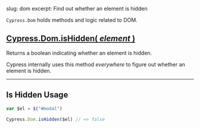 slug: dom
excerpt: Find out whether an element is hidden

`Cypress.Dom` holds methods and logic related to DOM.

## [Cypress.Dom.isHidden( *element* )](#is-hidden-usage)

Returns a boolean indicating whether an element is hidden.

Cypress internally uses this method *everywhere* to figure out whether an element is hidden.

***

## Is Hidden Usage

```javascript
var $el = $("#modal")

Cypress.Dom.isHidden($el) // => false

```


